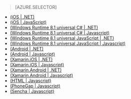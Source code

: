 > [AZURE.SELECTOR]
- [(iOS | .NET)](/documentation/articles/mobile-services-dotnet-backend-ios-get-started/)
- [(iOS | JavaScript)](/documentation/articles/mobile-services-ios-get-started/)
- [(Windows Runtime 8.1 universal C# | .NET)](/documentation/articles/mobile-services-dotnet-backend-windows-store-dotnet-get-started/)
- [(Windows Runtime 8.1 universal C# | Javascript)](/documentation/articles/mobile-services-javascript-backend-windows-store-dotnet-get-started/)
- [(Windows Runtime 8.1 universal JavaScript | .NET)](/documentation/articles/mobile-services-dotnet-backend-windows-store-javascript-get-started/)
- [(Windows Runtime 8.1 universal JavaScript | Javascript)](/documentation/articles/mobile-services-javascript-backend-windows-store-javascript-get-started/)
- [(Android | .NET)](/documentation/articles/mobile-services-dotnet-backend-android-get-started-EC/)
- [(Android | Javascript)](/documentation/articles/mobile-services-android-get-started-EC/)
- [(Xamarin.iOS | .NET)](/documentation/articles/mobile-services-dotnet-backend-xamarin-ios-get-started/)
- [(Xamarin.iOS | Javascript)](/documentation/articles/partner-xamarin-mobile-services-ios-get-started/)
- [(Xamarin.Android | .NET)](/documentation/articles/mobile-services-dotnet-backend-xamarin-android-get-started/)
- [(Xamarin.Android | Javascript)](/documentation/articles/partner-xamarin-mobile-services-android-get-started/)
- [(HTML | Javascript)](/documentation/articles/mobile-services-html-get-started/)
- [(PhoneGap | Javascript)](/documentation/articles/mobile-services-javascript-backend-phonegap-get-started/)
- [(Sencha | Javascript)](/documentation/articles/partner-sencha-mobile-services-get-started/)
<!-- - [(Appcelerator | Javascript)](/documentation/articles/partner-appcelerator-mobile-services-javascript-backend-appcelerator-get-started/) -->

<!---HONumber=82-->